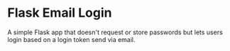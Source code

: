 # Flask Email Login

A simple Flask app that doesn't request or store passwords but lets users login based on a login token send via email.
